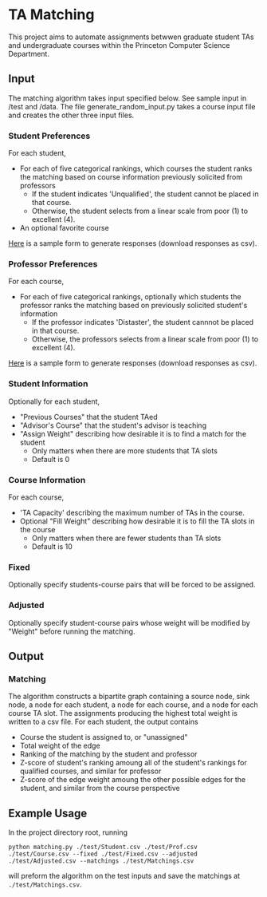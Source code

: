 # TA Matching

This project aims to automate assignments betwwen graduate student TAs and undergraduate courses within the Princeton Computer Science Department.

## Input

The matching algorithm takes input specified below. See sample input in /test and /data. The file generate_random_input.py takes a course input file and creates the other three input files.

### Student Preferences
For each student,
- For each of five categorical rankings, which courses the student ranks the matching based on course information previously solicited from professors
    - If the student indicates 'Unqualified', the student cannot be placed in that course.
    - Otherwise, the student selects from a linear scale from poor (1) to excellent (4).
- An optional favorite course

[Here](https://docs.google.com/forms/d/1qp0XepvZQzHhLZe5gHkh6pI7_Enh5cWPA8GeWvgvAkM/edit?usp=sharing) is a sample form to generate responses (download responses as csv).

### Professor Preferences
For each course,
- For each of five categorical rankings, optionally which students the professor ranks the matching based on previously solicited student's information
    - If the professor indicates 'Distaster', the student cannnot be placed in that course.
    - Otherwise, the professors selects from a linear scale from poor (1) to excellent (4). 

[Here](https://docs.google.com/forms/d/1OcUSU5a2dRylvHlTwJ-H---dSMm4V41jWGp0LV9UfCg/edit?usp=sharing) is a sample form to generate responses (download responses as csv).

### Student Information
Optionally for each student, 
- "Previous Courses" that the student TAed
- "Advisor's Course" that the student's advisor is teaching
- "Assign Weight" describing how desirable it is to find a match for the student
    - Only matters when there are more students that TA slots
    - Default is 0

### Course Information
For each course,
- 'TA Capacity' describing the maximum number of TAs in the course.
- Optional "Fill Weight" describing how desirable it is to fill the TA slots in the course 
    - Only matters when there are fewer students than TA slots
    - Default is 10

### Fixed
Optionally specify students-course pairs that will be forced to be assigned.

### Adjusted
Optionally specify student-course pairs whose weight will be modified by "Weight" before running the matching.

## Output

### Matching
The algorithm constructs a bipartite graph containing a source node, sink node, a node for each student, a node for each course, and a node for each course TA slot. The assignments producing the highest total weight is written to a csv file. For each student, the output contains
- Course the student is assigned to, or "unassigned"
- Total weight of the edge
- Ranking of the matching by the student and professor
- Z-score of student's ranking amoung all of the student's rankings for qualified courses, and similar for professor
- Z-score of the edge weight amoung the other possible edges for the student, and similar from the course perspective

## Example Usage

In the project directory root, running
```
python matching.py ./test/Student.csv ./test/Prof.csv ./test/Course.csv --fixed ./test/Fixed.csv --adjusted ./test/Adjusted.csv --matchings ./test/Matchings.csv
```
will preform the algorithm on the test inputs and save the matchings at `./test/Matchings.csv`.
